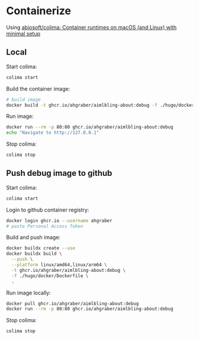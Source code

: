 # Containerize

Using [abiosoft/colima: Container runtimes on macOS (and Linux) with minimal setup](https://github.com/abiosoft/colima)

## Local

Start colima:

```sh
colima start
```

Build the container image:

```sh
# build image
docker build -t ghcr.io/ahgraber/aimlbling-about:debug -f ./hugo/docker/Dockerfile .
```

Run image:

```sh
docker run --rm -p 80:80 ghcr.io/ahgraber/aimlbling-about:debug
echo "Navigate to http://127.0.0.1"
```

Stop colima:

```sh
colima stop
```

## Push debug image to github

Start colima:

```sh
colima start
```

Login to github container registry:

```sh
docker login ghcr.io --username ahgraber
# paste Personal Access Token
```

Build and push image:

```sh
docker buildx create --use
docker buildx build \
  --push \
  --platform linux/amd64,linux/arm64 \
  -t ghcr.io/ahgraber/aimlbling-about:debug \
  -f ./hugo/docker/Dockerfile \
  .
```

Run image locally:

```sh
docker pull ghcr.io/ahgraber/aimlbling-about:debug
docker run --rm -p 80:80 ghcr.io/ahgraber/aimlbling-about:debug
```

Stop colima:

```sh
colima stop
```
